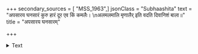 +++
secondary_sources = [ "MSS_1963",]
jsonClass = "Subhaashita"
text = "अपसारय घनसारं कुरु हारं दूर एव किं कमलैः।  \nअलमलमालि मृणालैर् इति वदति दिवानिशं बाला॥"
title = "अपसारय घनसारम्"

+++

<details><summary>Text</summary>

अपसारय घनसारं कुरु हारं दूर एव किं कमलैः।  
अलमलमालि मृणालैर् इति वदति दिवानिशं बाला॥
</details>
